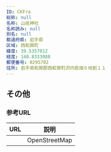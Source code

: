 ```yaml
---
ID: CKFra
総称: null
名称: 山祇神社
名称読み: null
別名: null
都道府県: 岩手県
区域: 西和賀町
緯度: 39.5357012
経度: 140.8333088
郵便番号: 0295702
住所: 岩手県和賀郡西和賀町沢内若畑６地割１１
---
```


## その他

### 参考URL

| URL | 説明          |
| --- | ------------- |
|     | OpenStreetMap |
